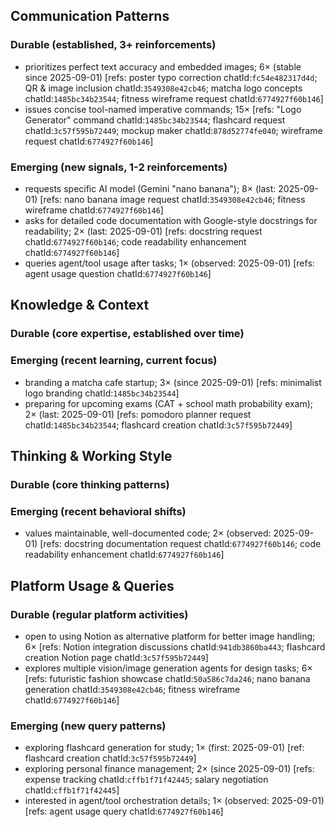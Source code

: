 ## Communication Patterns
### Durable (established, 3+ reinforcements)
- prioritizes perfect text accuracy and embedded images; 6× (stable since 2025-09-01) [refs: poster typo correction chatId:`fc54e482317d4d`; QR & image inclusion chatId:`3549308e42cb46`; matcha logo concepts chatId:`1485bc34b23544`; fitness wireframe request chatId:`6774927f60b146`]
- issues concise tool-named imperative commands; 15× [refs: "Logo Generator" command chatId:`1485bc34b23544`; flashcard request chatId:`3c57f595b72449`; mockup maker chatId:`878d52774fe040`; wireframe request chatId:`6774927f60b146`]

### Emerging (new signals, 1-2 reinforcements)
- requests specific AI model (Gemini "nano banana"); 8× (last: 2025-09-01) [refs: nano banana image request chatId:`3549308e42cb46`; fitness wireframe chatId:`6774927f60b146`]
- asks for detailed code documentation with Google-style docstrings for readability; 2× (last: 2025-09-01) [refs: docstring request chatId:`6774927f60b146`; code readability enhancement chatId:`6774927f60b146`]
- queries agent/tool usage after tasks; 1× (observed: 2025-09-01) [refs: agent usage question chatId:`6774927f60b146`]

## Knowledge & Context
### Durable (core expertise, established over time)

### Emerging (recent learning, current focus)
- branding a matcha cafe startup; 3× (since 2025-09-01) [refs: minimalist logo branding chatId:`1485bc34b23544`]
- preparing for upcoming exams (CAT + school math probability exam); 2× (last: 2025-09-01) [refs: pomodoro planner request chatId:`1485bc34b23544`; flashcard creation chatId:`3c57f595b72449`]

## Thinking & Working Style
### Durable (core thinking patterns)

### Emerging (recent behavioral shifts)
- values maintainable, well-documented code; 2× (observed: 2025-09-01) [refs: docstring documentation request chatId:`6774927f60b146`; code readability enhancement chatId:`6774927f60b146`]

## Platform Usage & Queries
### Durable (regular platform activities)
- open to using Notion as alternative platform for better image handling; 6× [refs: Notion integration discussions chatId:`941db3860ba443`; flashcard creation Notion page chatId:`3c57f595b72449`]
- explores multiple vision/image generation agents for design tasks; 6× [refs: futuristic fashion showcase chatId:`50a586c7da246`; nano banana generation chatId:`3549308e42cb46`; fitness wireframe chatId:`6774927f60b146`]

### Emerging (new query patterns)
- exploring flashcard generation for study; 1× (first: 2025-09-01) [ref: flashcard creation chatId:`3c57f595b72449`]
- exploring personal finance management; 2× (since 2025-09-01) [refs: expense tracking chatId:`cffb1f71f42445`; salary negotiation chatId:`cffb1f71f42445`]
- interested in agent/tool orchestration details; 1× (observed: 2025-09-01) [refs: agent usage query chatId:`6774927f60b146`]